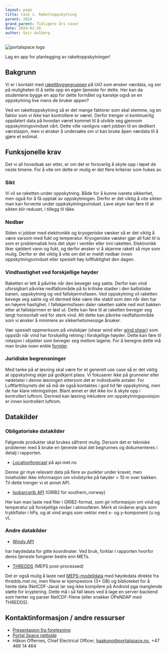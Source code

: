 ```yaml
---
layout: page
title: Case 1. Rakettoppskytning
parent: 2024
grand_parent: Tidligere års caser
date: 2024-01-26
author: Geir Aalberg
---
```


![portalspace logo](/images/portalspace.png)

Lag en app for planlegging av rakettoppskytninger!

## Bakgrunn

Vi er i kontakt med [rakettbyggegruppen](https://www.portalspace.no/) på UiO som
ønsker værdata, og ser på muligheten til å sette opp en egen tjeneste for dette.
Her kan da studentene bygge en app for dette formålet og kanskje også se en
oppskytning live mens de bruker appen?

Ved en rakettoppskytning så er det mange faktorer som skal stemme, og en faktor
som vi ikke kan kontrollere er været. Derfor trenger vi kontinuerlig oppdatert
data på hvordan været kommet til å utvikle seg gjennom oppskytningsvinduet vårt.
Dette ville vanligvis vært jobben til en dedikert værstasjon, men vi ønsker å
undersøke om vi kan bruke åpen værdata til å gjøre et estimat.

## Funksjonelle krav

Det vi all hovedsak ser etter, er om det er forsvarlig å skyte opp i løpet de
neste timene. For å vite om dette er mulig er det flere kriterier som hukes av.

### Sikt

Vi vil se raketten under oppskytning. Både for å kunne ivareta sikkerhet, men
også for å få opptak av oppskytningen. Derfor er det viktig å vite sikten man
kan forvente under oppkskytningsvinduet. Lave skyer kan føre til at sikten blir
reduset, i tillegg til tåke.

### Nedbør

Siden vi jobber med elektronikk og kryogeniske væsker så er det viktig å være
varsom med fukt og temperatur. Kryogeniske væsker gjør all fukt til is som er
problematisk hvis det skjer i ventiler eller inni raketten. Elektronikk liker
sjeldent vann og fukt, og derfor ønsker vi å skjerme rakett så mye som mulig.
Derfor er det viktig å vite om det er meldt nedbør innen oppskytningsvinduet
eller spesielt høy luftfuktighet den dagen.

### Vindhastighet ved forskjellige høyder

Raketten er lett å påvirke når den beveger seg sakte. Derfor kan vind
uforsigbart påvirke nedfallområde på to kritiske stadier i den ballistiske
banen, oppskytning og ved fallskjermsfasen. Ved oppskytning vil raketten bevege
seg sakte og vil dermed ikke være like stabil som den når den har en høyere
hastighet. I fallskjermsfasen daler raketten sakte ned mot bakken etter at
fallskjermen er løst ut. Dette kan føre til at raketten beveger seg langt
horisontalt ved for sterk vind. Alt dette kan påvirke nedfallsområde som vi
ønsker å minimere av sikkerhetsmessige årsaker.

Vær spesielt oppmerksom på *vindskjær* (shear wind eller [wind shear](https://en.wikipedia.org/wiki/Wind_shear))
som oppstår når vind har forskjellig retning i forskjellige høyder.
Dette kan føre til rotasjon i objekter som beveger seg mellom lagene.
For å beregne dette må man bruke noen enkle [formler](ShearWindCalculationDocumentation.pdf).

### Juridiske begrensninger

Med tanke på at løsning skal være for et generelt use case så er det viktig at
oppskytning skjer på godkjent plass. Vi fokuserer ikke på grunneier eller
nødetater i denne løsningen ettersom det er individuelle avtaler. For
Luftfarttilsynets del så må de også kontaktes i god tid før oppskytning, men de
har klare retningslinjer. Blant annet er det ikke lov å skyte opp i kontrollert
luftrom. Dermed kan løsning inkludere om oppskytningsposisjon er innen
kontrollert luftrom.

## Datakilder

### Obligatoriske datakilder

Følgende produkter skal brukes såfremt mulig. Dersom det er tekniske problemer
med å bruke en tjeneste skal det begrunnes og dokumenteres i detalj i rapporten.

- [Locationforecast](/intro) på api.met.no

Denne gir mye relevant data på flere av punkter under kravet, men inneholder
ikke informasjon om vindstyrke på høyder > 10 m over bakken. Til dette trenger vi et annet
API.

- [Isobarcgrib API](/api/grib) (GRIB2 for southern_norway)

Her kan man laste ned filer i GRIB2-format, som gir informasjon om vind og temperatur
på forskjellige nivåer i atmosføren. Merk at nivåene angis som trykkflater i hPa,
og at vind angis som vektor med x- og y-komponent (u og v).

### Andre datakilder

- [Windy API](https://api.windy.com/)

har høydedata for gitte koordinater. Ved bruk, forklar i rapporten hvorfor deres
tjeneste fungerer bedre enn METs.

- [THREDDS](/thredds/) (MEPS post-processed)

Det er også mulig å laste ned
[MEPS-modelldata](https://thredds.met.no/thredds/catalog/metpplatest/catalog.html)
med høydedata direkte fra thredds.met.no, men filene er kjempestore (3+ GB) og
biblioteket for å hente data (NetCDF-Java) lar seg ikke kompilere på Android pga
manglende støtte for kryptering. Dette må i så fall løses ved å lage en
server-backend som henter og parser NetCDF-filene (eller snakker OPeNDAP med
THREDDS).

## Kontaktinformasjon / andre ressurser

- [Presentasjon fra forelesning](portalspace.pdf)
- [Portal Space nettside](https://www.portalspace.no/)
- Håkon Offernes, Chief Electrical Officer, <haakono@portalspace.no>, +47 466 14 464
